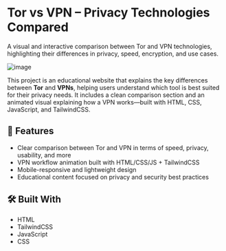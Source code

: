 # Tor vs VPN – Privacy Technologies Compared
A visual and interactive comparison between Tor and VPN technologies, highlighting their differences in privacy, speed, encryption, and use cases.

![image](https://github.com/user-attachments/assets/e6d64783-371e-4160-b46a-175e95b76a89)


This project is an educational website that explains the key differences between **Tor** and **VPNs**, helping users understand which tool is best suited for their privacy needs. It includes a clean comparison section and an animated visual explaining how a VPN works—built with HTML, CSS, JavaScript, and TailwindCSS.

## 🚀 Features

- Clear comparison between Tor and VPN in terms of speed, privacy, usability, and more  
- VPN workflow animation built with HTML/CSS/JS + TailwindCSS  
- Mobile-responsive and lightweight design  
- Educational content focused on privacy and security best practices  

## 🛠️ Built With

- HTML  
- TailwindCSS  
- JavaScript  
- CSS



